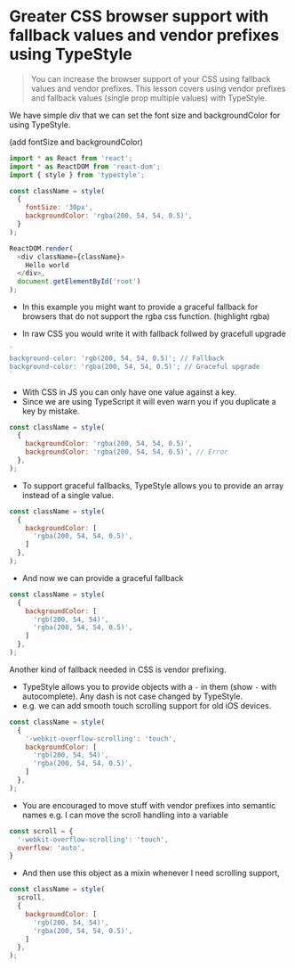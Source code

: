 # Greater CSS browser support with fallback values and vendor prefixes using TypeStyle
> You can increase the browser support of your CSS using fallback values and vendor prefixes. This lesson covers using vendor prefixes and fallback values (single prop multiple values) with TypeStyle.

We have simple div that we can set the font size and backgroundColor for using TypeStyle.

(add fontSize and backgroundColor)
```js
import * as React from 'react';
import * as ReactDOM from 'react-dom';
import { style } from 'typestyle';

const className = style(
  {
    fontSize: '30px',
    backgroundColor: 'rgba(200, 54, 54, 0.5)',
  }
);

ReactDOM.render(
  <div className={className}>
    Hello world
  </div>,
  document.getElementById('root')
);
```
* In this example you might want to provide a graceful fallback for browsers that do not support the rgba css function. (highlight rgba)

* In raw CSS you would write it with fallback follwed by gracefull upgrade

```js
`
background-color: 'rgb(200, 54, 54, 0.5)'; // Fallback
background-color: 'rgba(200, 54, 54, 0.5)'; // Graceful upgrade
`
```
* With CSS in JS you can only have one value against a key.
* Since we are using TypeScript it will even warn you if you duplicate a key by mistake.

```js
const className = style(
  {
    backgroundColor: 'rgba(200, 54, 54, 0.5)',
    backgroundColor: 'rgba(200, 54, 54, 0.5)', // Error
  },
);
```
* To support graceful fallbacks, TypeStyle allows you to provide an array instead of a single value.

```js
const className = style(
  {
    backgroundColor: [
      'rgba(200, 54, 54, 0.5)',
    ]
  },
);
```

* And now we can provide a graceful fallback

```js
const className = style(
  {
    backgroundColor: [
      'rgb(200, 54, 54)',
      'rgba(200, 54, 54, 0.5)',
    ]
  },
);
```

Another kind of fallback needed in CSS is vendor prefixing.

* TypeStyle allows you to provide objects with a `-` in them (show `-` with autocomplete). Any dash is not case changed by TypeStyle.
* e.g. we can add smooth touch scrolling support for old iOS devices.

```js
const className = style(
  {
    '-webkit-overflow-scrolling': 'touch',
    backgroundColor: [
      'rgb(200, 54, 54)',
      'rgba(200, 54, 54, 0.5)',
    ]
  },
);
```

* You are encouraged to move stuff with vendor prefixes into semantic names e.g. I can move the scroll handling into a variable

```js
const scroll = {
  '-webkit-overflow-scrolling': 'touch',
  overflow: 'auto',
}
```

* And then use this object as a mixin whenever I need scrolling support,

```js
const className = style(
  scroll,
  {
    backgroundColor: [
      'rgb(200, 54, 54)',
      'rgba(200, 54, 54, 0.5)',
    ]
  },
);
```
